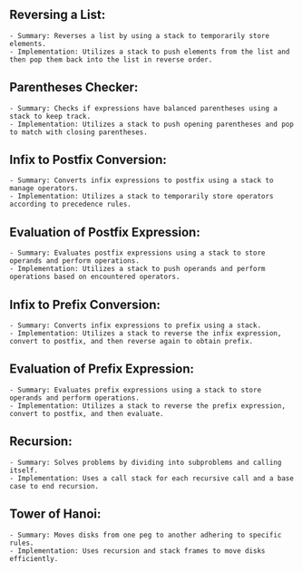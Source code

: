 ## Reversing a List:
    - Summary: Reverses a list by using a stack to temporarily store elements.
    - Implementation: Utilizes a stack to push elements from the list and then pop them back into the list in reverse order.

## Parentheses Checker:
    - Summary: Checks if expressions have balanced parentheses using a stack to keep track.
    - Implementation: Utilizes a stack to push opening parentheses and pop to match with closing parentheses.

## Infix to Postfix Conversion:
    - Summary: Converts infix expressions to postfix using a stack to manage operators.
    - Implementation: Utilizes a stack to temporarily store operators according to precedence rules.

## Evaluation of Postfix Expression:
    - Summary: Evaluates postfix expressions using a stack to store operands and perform operations.
    - Implementation: Utilizes a stack to push operands and perform operations based on encountered operators.

## Infix to Prefix Conversion:
    - Summary: Converts infix expressions to prefix using a stack.
    - Implementation: Utilizes a stack to reverse the infix expression, convert to postfix, and then reverse again to obtain prefix.

## Evaluation of Prefix Expression:
    - Summary: Evaluates prefix expressions using a stack to store operands and perform operations.
    - Implementation: Utilizes a stack to reverse the prefix expression, convert to postfix, and then evaluate.

## Recursion:
    - Summary: Solves problems by dividing into subproblems and calling itself.
    - Implementation: Uses a call stack for each recursive call and a base case to end recursion.

## Tower of Hanoi:
    - Summary: Moves disks from one peg to another adhering to specific rules.
    - Implementation: Uses recursion and stack frames to move disks efficiently.
